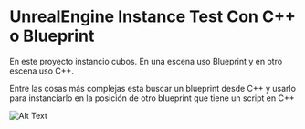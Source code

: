 # UnrealEngine Instance Test Con C++ o Blueprint
En este proyecto instancio cubos.
En una escena uso Blueprint y en otro escena uso C++.

Entre las cosas más complejas esta buscar un blueprint desde C++ y usarlo para instanciarlo en la posición de otro blueprint que tiene un script en
C++

![Alt Text](https://media.giphy.com/media/zovlRSDRL4pprUtEY9/giphy.gif)

